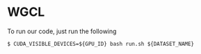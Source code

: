 # WGCL

To run our code, just run the following
```
$ CUDA_VISIBLE_DEVICES=${GPU_ID} bash run.sh ${DATASET_NAME}
